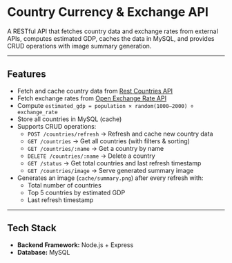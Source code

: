# Country Currency & Exchange API

A RESTful API that fetches country data and exchange rates from external APIs, computes estimated GDP, caches the data in MySQL, and provides CRUD operations with image summary generation.

---

## Features

- Fetch and cache country data from [Rest Countries API](https://restcountries.com/v2/all?fields=name,capital,region,population,flag,currencies)
- Fetch exchange rates from [Open Exchange Rate API](https://open.er-api.com/v6/latest/USD)
- Compute `estimated_gdp = population × random(1000–2000) ÷ exchange_rate`
- Store all countries in MySQL (cache)
- Supports CRUD operations:
  - `POST /countries/refresh` → Refresh and cache new country data
  - `GET /countries` → Get all countries (with filters & sorting)
  - `GET /countries/:name` → Get a country by name
  - `DELETE /countries/:name` → Delete a country
  - `GET /status` → Get total countries and last refresh timestamp
  - `GET /countries/image` → Serve generated summary image
- Generates an image (`cache/summary.png`) after every refresh with:
  - Total number of countries
  - Top 5 countries by estimated GDP
  - Last refresh timestamp

---

## Tech Stack

- **Backend Framework:** Node.js + Express
- **Database:** MySQL
